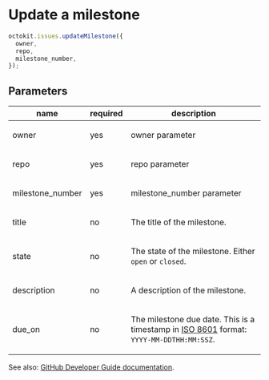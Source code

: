 # Update a milestone

```js
octokit.issues.updateMilestone({
  owner,
  repo,
  milestone_number,
});
```

## Parameters

<table>
  <thead>
    <tr>
      <th>name</th>
      <th>required</th>
      <th>description</th>
    </tr>
  </thead>
  <tbody>
    <tr><td>owner</td><td>yes</td><td>

owner parameter

</td></tr>
<tr><td>repo</td><td>yes</td><td>

repo parameter

</td></tr>
<tr><td>milestone_number</td><td>yes</td><td>

milestone_number parameter

</td></tr>
<tr><td>title</td><td>no</td><td>

The title of the milestone.

</td></tr>
<tr><td>state</td><td>no</td><td>

The state of the milestone. Either `open` or `closed`.

</td></tr>
<tr><td>description</td><td>no</td><td>

A description of the milestone.

</td></tr>
<tr><td>due_on</td><td>no</td><td>

The milestone due date. This is a timestamp in [ISO 8601](https://en.wikipedia.org/wiki/ISO_8601) format: `YYYY-MM-DDTHH:MM:SSZ`.

</td></tr>
  </tbody>
</table>

See also: [GitHub Developer Guide documentation](https://developer.github.com/v3/issues/milestones/#update-a-milestone).
